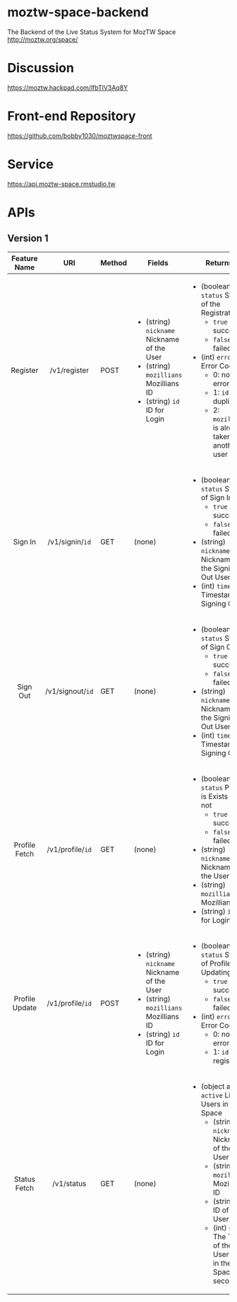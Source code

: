 # moztw-space-backend
The Backend of the Live Status System for MozTW Space http://moztw.org/space/

# Discussion
https://moztw.hackpad.com/lfbTlV3Aq8Y

# Front-end Repository
https://github.com/bobby1030/moztwspace-front

# Service
https://api.moztw-space.rmstudio.tw

# APIs

## Version 1
| Feature Name | URI | Method | Fields | Returns |
|:--------------:|:-------------:|--------|--------|---------|
| Register | /v1/register | POST | <ul><li>(string) `nickname` Nickname of the User</li><li>(string) `mozillians` Mozillians ID</li><li>(string) `id` ID for Login</li></ul> | <ul><li>(boolean) `status` Status of the Registration<ul><li>`true` successful</li><li>`false` failed</li></ul></li><li>(int) `error` Error Code<ul><li>0: no errors</li><li>1: `id` is duplicated</li><li>2: `mozillians` is already taken by another user</li></ul></li></ul> |
| Sign In | /v1/signin/`id` | GET | (none) | <ul><li>(boolean) `status` Status of Sign In<ul><li>`true` successful</li><li>`false` failed</li></ul></li><li>(string) `nickname` Nickname of the Signing Out User</li><li>(int) `timestamp` Timestamp of Signing Out</li></ul> |
| Sign Out | /v1/signout/`id` | GET | (none) | <ul><li>(boolean) `status` Status of Sign Out<ul><li>`true` successful</li><li>`false` failed</li></ul></li><li>(string) `nickname` Nickname of the Signing Out User</li><li>(int) `timestamp` Timestamp of Signing Out</li></ul> |
| Profile Fetch | /v1/profile/`id` | GET | (none) | <ul><li>(boolean) `status` Profile is Exists or not<ul><li>`true` successful</li><li>`false` failed</li></ul></li><li>(string) `nickname` Nickname of the User</li><li>(string) `mozillians` Mozillians ID</li><li>(string) `id` ID for Login</li></ul> |
| Profile Update | /v1/profile/`id` | POST | <ul><li>(string) `nickname` Nickname of the User</li><li>(string) `mozillians` Mozillians ID</li><li>(string) `id` ID for Login</li></ul> | <ul><li>(boolean) `status` Status of Profile Updating<ul><li>`true` successful</li><li>`false` failed</li></ul></li><li>(int) `error` Error Code<ul><li>0: no errors</li><li>1: `id` is not registed</li></ul></li></ul> |
| Status Fetch | /v1/status | GET | (none) | <ul><li>(object array) `active` List of Users in the Space<ul><li>(string) `nickname` Nickname of the User</li><li>(string) `mozillians` Mozillians ID</li><li>(string) `id` ID of the User</li><li>(int) `stays` The Time of the User Stay in the Space in seconds</li></ul></li></ul> |
